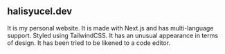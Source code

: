 ## halisyucel.dev

It is my personal website. It is made with Next.js and has multi-language support. Styled using TailwindCSS. It has an unusual appearance in terms of design. It has been tried to be likened to a code editor.
